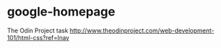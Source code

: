 # google-homepage
The Odin Project task
http://www.theodinproject.com/web-development-101/html-css?ref=lnav

